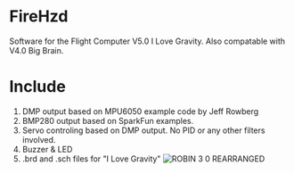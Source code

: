 # FireHzd
Software for the Flight Computer V5.0 I Love Gravity. Also compatable with V4.0 Big Brain.
# Include 
1. DMP output based on MPU6050 example code by Jeff Rowberg 
2. BMP280 output based on SparkFun examples.
3. Servo controling based on DMP output. No PID or any other filters involved.
4. Buzzer & LED
5. .brd and .sch files for "I Love Gravity"
![ROBIN 3 0 REARRANGED](https://user-images.githubusercontent.com/77249429/150358776-db84a875-7efb-4005-a72c-61e57e2ebd58.png)
